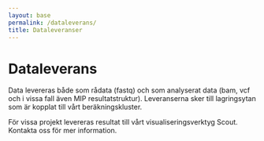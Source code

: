 ```yaml
---
layout: base
permalink: /dataleverans/
title: Dataleveranser
---
```


# Dataleverans
Data levereras både som rådata (fastq) och som analyserat data (bam, vcf och i vissa fall även MIP resultatstruktur). Leveranserna sker till lagringsytan som är kopplat till vårt beräkningskluster.

För vissa projekt levereras resultat till vårt visualiseringsverktyg Scout. Kontakta oss för mer information.
